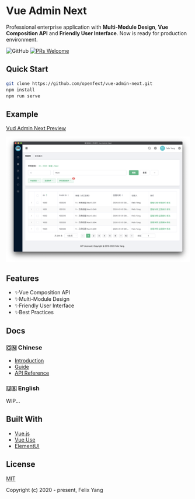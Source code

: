 # Vue Admin Next

Professional enterprise application with **Multi-Module Design**, **Vue Composition API** and **Friendly User Interface**. Now is ready for production environment.

![GitHub](https://img.shields.io/github/license/openfext/vue-admin-next?style=flat-square)
[![PRs Welcome](https://img.shields.io/badge/PRs-welcome-brightgreen.svg?style=flat-square)](https://github.com/openfext/vue-admin-next)

## Quick Start

```bash
git clone https://github.com/openfext/vue-admin-next.git
npm install
npm run serve
```

## Example

[Vud Admin Next Preview](https://openfext.github.io/vue-admin-next/#/table/basic/query)

![Screen Capture](.github/preview.png)

## Features

- ✨Vue Composition API
- ✨Multi-Module Design
- ✨Friendly User Interface
- ✨Best Practices

## Docs

### 🇨🇳 Chinese

- [Introduction](https://openfext.github.io/docs/zh/vue-admin-next/intro.html)
- [Guide](https://openfext.github.io/docs/zh/vue-admin-next/guide/start.html)
- [API Reference](https://openfext.github.io/docs/zh/vue-admin-next/api/component.html)

### 🇺🇸 English

WIP...

## Built With

- [Vue.js](https://github.com/vuejs/vue)
- [Vue Use](https://github.com/openfext/vue-use)
- [ElementUI](https://github.com/ElemeFE/element)

## License

[MIT](http://opensource.org/licenses/MIT)

Copyright (c) 2020 - present, Felix Yang
